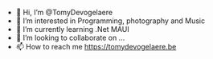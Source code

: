 - 👋 Hi, I’m @TomyDevogelaere
- 👀 I’m interested in Programming, photography and Music
- 🌱 I’m currently learning .Net MAUI
- 💞️ I’m looking to collaborate on ...
- 📫 How to reach me https://tomydevogelaere.be

<!---
TomyDevogelaere/TomyDevogelaere is a ✨ special ✨ repository because its `README.md` (this file) appears on your GitHub profile.
You can click the Preview link to take a look at your changes.
--->
